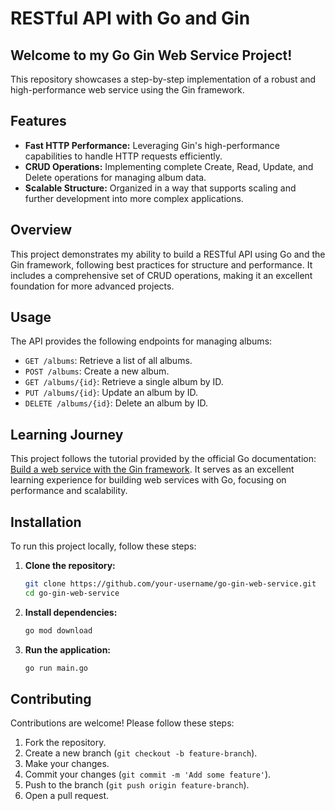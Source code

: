 # RESTful API with Go and Gin

## Welcome to my Go Gin Web Service Project!

This repository showcases a step-by-step implementation of a robust and high-performance web service using the Gin framework.

## Features

- **Fast HTTP Performance:** Leveraging Gin's high-performance capabilities to handle HTTP requests efficiently.
- **CRUD Operations:** Implementing complete Create, Read, Update, and Delete operations for managing album data.
- **Scalable Structure:** Organized in a way that supports scaling and further development into more complex applications.

## Overview

This project demonstrates my ability to build a RESTful API using Go and the Gin framework, following best practices for structure and performance. It includes a comprehensive set of CRUD operations, making it an excellent foundation for more advanced projects.

## Usage

The API provides the following endpoints for managing albums:

- `GET /albums`: Retrieve a list of all albums.
- `POST /albums`: Create a new album.
- `GET /albums/{id}`: Retrieve a single album by ID.
- `PUT /albums/{id}`: Update an album by ID.
- `DELETE /albums/{id}`: Delete an album by ID.

## Learning Journey

This project follows the tutorial provided by the official Go documentation: [Build a web service with the Gin framework](https://golang.org/doc/tutorial/web-service-gin). It serves as an excellent learning experience for building web services with Go, focusing on performance and scalability.

## Installation

To run this project locally, follow these steps:

1. **Clone the repository:**
    ```sh
    git clone https://github.com/your-username/go-gin-web-service.git
    cd go-gin-web-service
    ```

2. **Install dependencies:**
    ```sh
    go mod download
    ```

3. **Run the application:**
    ```sh
    go run main.go
    ```

## Contributing

Contributions are welcome! Please follow these steps:

1. Fork the repository.
2. Create a new branch (`git checkout -b feature-branch`).
3. Make your changes.
4. Commit your changes (`git commit -m 'Add some feature'`).
5. Push to the branch (`git push origin feature-branch`).
6. Open a pull request.
